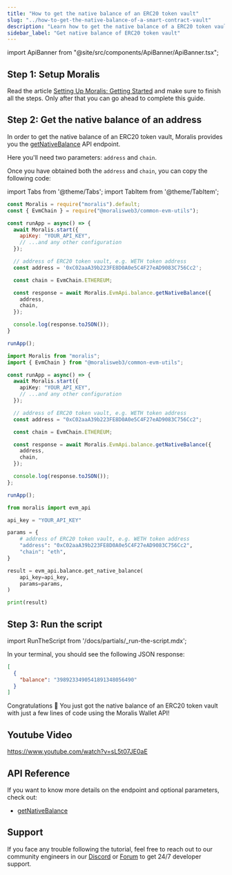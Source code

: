 ```yaml
---
title: "How to get the native balance of an ERC20 token vault"
slug: "../how-to-get-the-native-balance-of-a-smart-contract-vault"
description: "Learn how to get the native balance of a ERC20 token vault using the Moralis Wallet API."
sidebar_label: "Get native balance of ERC20 token vault"
---
```


import ApiBanner from "@site/src/components/ApiBanner/ApiBanner.tsx";

<ApiBanner />

## Step 1: Setup Moralis

Read the article [Setting Up Moralis: Getting Started](/web3-data-api/evm/get-your-api-key) and make sure to finish all the steps. Only after that you can go ahead to complete this guide.

## Step 2: Get the native balance of an address

In order to get the native balance of an ERC20 token vault, Moralis provides you the [getNativeBalance](/web3-data-api/evm/reference/get-native-balance) API endpoint.

Here you'll need two parameters: `address` and `chain`.

Once you have obtained both the `address` and `chain`, you can copy the following code:

import Tabs from '@theme/Tabs';
import TabItem from '@theme/TabItem';

<Tabs groupId="programming-language">
  <TabItem value="javascript" label="index.js (JavaScript)" default>

```javascript index.js
const Moralis = require("moralis").default;
const { EvmChain } = require("@moralisweb3/common-evm-utils");

const runApp = async() => {
  await Moralis.start({
    apiKey: "YOUR_API_KEY",
    // ...and any other configuration
  });

  // address of ERC20 token vault, e.g. WETH token address
  const address = '0xC02aaA39b223FE8D0A0e5C4F27eAD9083C756Cc2';

  const chain = EvmChain.ETHEREUM;

  const response = await Moralis.EvmApi.balance.getNativeBalance({
    address,
    chain,
  });

  console.log(response.toJSON());
}

runApp();
```

</TabItem>
<TabItem value="typescript" label="index.ts (TypeScript)">

```typescript index.ts
import Moralis from "moralis";
import { EvmChain } from "@moralisweb3/common-evm-utils";

const runApp = async() => {
  await Moralis.start({
    apiKey: "YOUR_API_KEY",
    // ...and any other configuration
  });

  // address of ERC20 token vault, e.g. WETH token address
  const address = "0xC02aaA39b223FE8D0A0e5C4F27eAD9083C756Cc2";

  const chain = EvmChain.ETHEREUM;

  const response = await Moralis.EvmApi.balance.getNativeBalance({
    address,
    chain,
  });

  console.log(response.toJSON());
};

runApp();
```

</TabItem>
<TabItem value="python" label="index.py (Python)">

```python index.py
from moralis import evm_api

api_key = "YOUR_API_KEY"

params = {
    # address of ERC20 token vault, e.g. WETH token address
    "address": "0xC02aaA39b223FE8D0A0e5C4F27eAD9083C756Cc2",
    "chain": "eth",
}

result = evm_api.balance.get_native_balance(
    api_key=api_key,
    params=params,
)

print(result)
```

</TabItem>
</Tabs>

## Step 3: Run the script

import RunTheScript from '/docs/partials/\_run-the-script.mdx';

<RunTheScript />

In your terminal, you should see the following JSON response:

```json
[
  {
    "balance": "3989233490541891348056490"
  }
]
```

Congratulations 🥳 You just got the native balance of an ERC20 token vault with just a few lines of code using the Moralis Wallet API!

## Youtube Video

https://www.youtube.com/watch?v=sL5t07JE0aE

## API Reference

If you want to know more details on the endpoint and optional parameters, check out:

- [getNativeBalance](/web3-data-api/evm/reference/get-native-balance)

## Support

If you face any trouble following the tutorial, feel free to reach out to our community engineers in our [Discord](https://moralis.io/discord) or [Forum](https://forum.moralis.io) to get 24/7 developer support.
